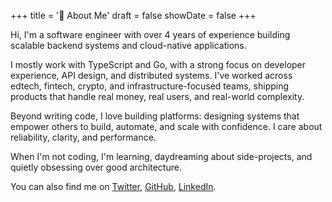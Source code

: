 +++
title = '👋 About Me'
draft = false
showDate = false
+++

Hi, I'm a software engineer with over 4 years of experience building scalable backend systems and cloud-native applications.

I mostly work with TypeScript and Go, with a strong focus on developer experience, API design, and distributed systems. I've worked across edtech, fintech, crypto, and infrastructure-focused teams, shipping products that handle real money, real users, and real-world complexity.

Beyond writing code, I love building platforms: designing systems that empower others to build, automate, and scale with confidence. I care about reliability, clarity, and performance.

When I'm not coding, I'm learning, daydreaming about side-projects, and quietly obsessing over good architecture.


You can also find me on [Twitter](https://twitter.com/0xdod), [GitHub](https://github.com/0xdod), [LinkedIn](https://linkedin.com/in/damilola-dolor97).

